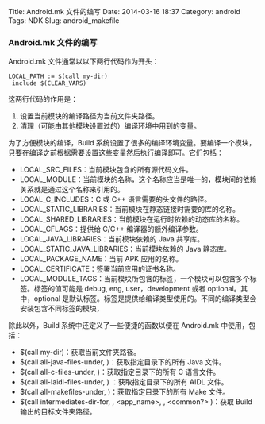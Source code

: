 Title: Android.mk 文件的编写
Date: 2014-03-16 18:37
Category: android
Tags: NDK
Slug: android_makefile

### Android.mk 文件的编写

Android.mk 文件通常以以下两行代码作为开头：
```
LOCAL_PATH := $(call my-dir) 
 include $(CLEAR_VARS) 
```
这两行代码的作用是：

1. 设置当前模块的编译路径为当前文件夹路径。
2. 清理（可能由其他模块设置过的）编译环境中用到的变量。

为了方便模块的编译，Build 系统设置了很多的编译环境变量。要编译一个模块，只要在编译之前根据需要设置这些变量然后执行编译即可。它们包括：

- LOCAL_SRC_FILES：当前模块包含的所有源代码文件。
- LOCAL_MODULE：当前模块的名称，这个名称应当是唯一的，模块间的依赖关系就是通过这个名称来引用的。
- LOCAL_C_INCLUDES：C 或 C++ 语言需要的头文件的路径。
- LOCAL_STATIC_LIBRARIES：当前模块在静态链接时需要的库的名称。
- LOCAL_SHARED_LIBRARIES：当前模块在运行时依赖的动态库的名称。
- LOCAL_CFLAGS：提供给 C/C++ 编译器的额外编译参数。
- LOCAL_JAVA_LIBRARIES：当前模块依赖的 Java 共享库。
- LOCAL_STATIC_JAVA_LIBRARIES：当前模块依赖的 Java 静态库。
- LOCAL_PACKAGE_NAME：当前 APK 应用的名称。
- LOCAL_CERTIFICATE：签署当前应用的证书名称。
- LOCAL_MODULE_TAGS：当前模块所包含的标签，一个模块可以包含多个标签。标签的值可能是 debug, eng, user，development 或者 optional。其中，optional 是默认标签。标签是提供给编译类型使用的。不同的编译类型会安装包含不同标签的模块，

除此以外，Build 系统中还定义了一些便捷的函数以便在 Android.mk 中使用，包括：

- $(call my-dir)：获取当前文件夹路径。
- $(call all-java-files-under, <src>)：获取指定目录下的所有 Java 文件。
- $(call all-c-files-under, <src>)：获取指定目录下的所有 C 语言文件。
- $(call all-Iaidl-files-under, <src>) ：获取指定目录下的所有 AIDL 文件。
- $(call all-makefiles-under, <folder>)：获取指定目录下的所有 Make 文件。
- $(call intermediates-dir-for, <class>, <app_name>, <host or target>, <common?> )：获取 Build 输出的目标文件夹路径。


